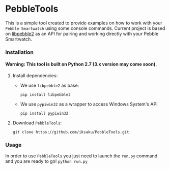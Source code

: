 # PebbleTools

This is a simple tool created to provide examples on how to work with your `Pebble Smartwatch` using some console commands.
Current project is based on [libpebble2](https://github.com/pebble/libpebble2/) as an API for pairing and working directly with your Pebble Smartwatch.


### Installation
#### Warning: This tool is built on Python 2.7 (3.x version may come soon).

1. Install dependencies:
    * We use `libpebble2` as base:

        `pip install libpebble2`
    *  We use `pypiwin32` as a wrapper to access Windows System's API

        `pip install pypiwin32`
2. Download `PebbleTools`:

    `git clone https://github.com/iksaku/PebbleTools.git`


### Usage

In order to use `PebbleTools` you just need to launch the `run.py` command and you are ready to go!
`python run.py`